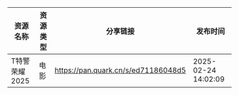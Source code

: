 | 资源名称      | 资源类型 | 分享链接                                | 发布时间                |
| --------- | ---- | ----------------------------------- | ------------------- |
| T特警荣耀2025 | 电影   | https://pan.quark.cn/s/ed71186048d5 | 2025-02-24 14:02:09 |
